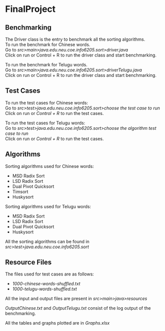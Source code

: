 # FinalProject

## Benchmarking
The Driver class is the entry to benchmark all the sorting algorithms.</br>
To run the benchmark for Chinese words.</br>
Go to <i>src>main>java.edu.neu.coe.info6205.sort>driver.java</i></br>
Click on run or Control + R to run the driver class and start benchmarking.</br>

To run the benchmark for Telugu words.</br>
Go to <i>src>main>java.edu.neu.coe.info6205.sort>driverTelugu.java</i></br>
Click on run or Control + R to run the driver class and start benchmarking.</br>


## Test Cases
To run the test cases for Chinese words:</br>
Go to <i>src>test>java.edu.neu.coe.info6205.sort>choose the test case to run</i></br>
Click on run or <i>Control + R</i> to run the test cases.</br>

To run the test cases for Telugu words:</br>
Go to <i>src>test>java.edu.neu.coe.info6205.sort>choose the algorithm test case to run</i></br>
Click on run or <i>Control + R</i> to run the test cases.</br>

## Algorithms
Sorting algorithms used for Chinese words:
  * MSD Radix Sort
  * LSD Radix Sort 
  * Dual Pivot Quicksort
  * Timsort
  * Huskysort
  
 Sorting algorithms used for Telugu words:
  * MSD Radix Sort
  * LSD Radix Sort 
  * Dual Pivot Quicksort
  * Huskysort

All the sorting algorithms can be found in <i>src>test>java.edu.neu.coe.info6205.sort</i>


## Resource Files
The files used for test cases are as follows:</br>
  * <i>1000-chinese-words-shuffled.txt</i></br>
  * <i>1000-telugu-words-shuffled.txt</i></br>

All the input and output files are present in <i>src>main>java>resources</i></br>

<i>OutputChinese.txt</i> and <i>OutputTelugu.txt</i> consist of the log output of the benchmarking.</br>

All the tables and graphs plotted are in <i>Graphs.xlsx</i></br>

